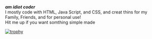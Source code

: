 ***am idiot coder***    
I mostly code with HTML, Java Script, and CSS, and creat thins for my Family, Friends, and for personal use!    
Hit me up if you want somthing simple made

[![trophy](https://github-profile-trophy.vercel.app/?username=Piplup7575&theme=discord)](https://github.com/ryo-ma/github-profile-trophy)
